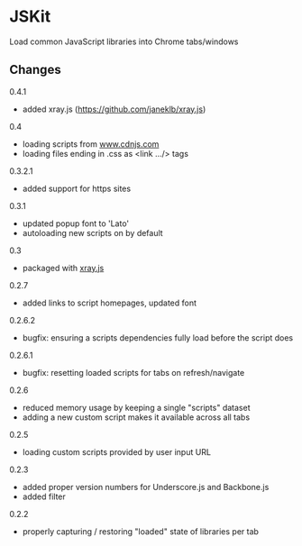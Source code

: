 # JSKit

Load common JavaScript libraries into Chrome tabs/windows

## Changes

0.4.1

- added xray.js (https://github.com/janeklb/xray.js)

0.4

- loading scripts from www.cdnjs.com
- loading files ending in .css as <link .../> tags

0.3.2.1

- added support for https sites

0.3.1

- updated popup font to 'Lato'
- autoloading new scripts on by default

0.3

- packaged with [xray.js](https://github.com/janeklb/xray.js)

0.2.7

- added links to script homepages, updated font

0.2.6.2

- bugfix: ensuring a scripts dependencies fully load before the script does

0.2.6.1

- bugfix: resetting loaded scripts for tabs on refresh/navigate

0.2.6

- reduced memory usage by keeping a single "scripts" dataset
- adding a new custom script makes it available across all tabs

0.2.5

- loading custom scripts provided by user input URL

0.2.3

- added proper version numbers for Underscore.js and Backbone.js
- added filter

0.2.2

- properly capturing / restoring "loaded" state of libraries per tab
